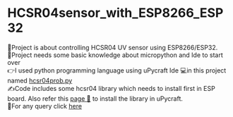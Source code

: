 # HCSR04sensor_with_ESP8266_ESP32
👀Project is about controlling HCSR04 UV sensor using ESP8266/ESP32.\
🧠Project needs some basic knowledge about micropython and Ide to start over\
👉I used python programming language using uPycraft Ide 💻in this project named [hcsr04prob.py](HCSR04sensor_with_ESP8266_ESP32/hcsr04prob.py)\
✍️Code includes some hcsr04 library which needs to install first in ESP board. Also refer this [page 📄](https://microcontrollerslab.com/hc-sr04-ultrasonic-esp32-esp8266-micropython/) to install the library in uPycraft.\
📮For any query click [here](www.chalamvijay@post.com)
